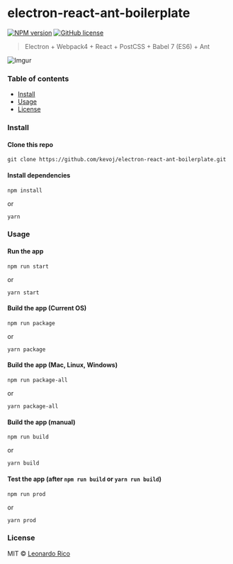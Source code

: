 # electron-react-ant-boilerplate

[![NPM version](https://badge.fury.io/js/electron-react-ant-boilerplate.svg)](https://npmjs.org/package/electron-react-ant-boilerplate) [![GitHub license](https://img.shields.io/badge/license-MIT-brightgreen.svg?style=flat-square)](https://raw.githubusercontent.com/kevoj/electron-react-ant-boilerplate/master/LICENSE)

> Electron + Webpack4 + React + PostCSS + Babel 7 (ES6) + Ant

![Imgur](https://i.imgur.com/QypD30V.png)

### Table of contents

* [Install](#install)
* [Usage](#usage)
* [License](#license)

### Install

#### Clone this repo

```
git clone https://github.com/kevoj/electron-react-ant-boilerplate.git
```

#### Install dependencies


```
npm install
```
or
```
yarn
```

### Usage

#### Run the app

```
npm run start
```
or
```
yarn start
```

#### Build the app (Current OS)

```
npm run package
```
or
```
yarn package
```
#### Build the app (Mac, Linux, Windows)

```
npm run package-all
```
or
```
yarn package-all
```

#### Build the app (manual)

```
npm run build
```
or
```
yarn build
```

#### Test the app (after `npm run build` or `yarn run build`)
```
npm run prod
```
or
```
yarn prod
```

### License

MIT © [Leonardo Rico](https://github.com/kevoj/electron-react-ant-boilerplate/blob/master/LICENSE)